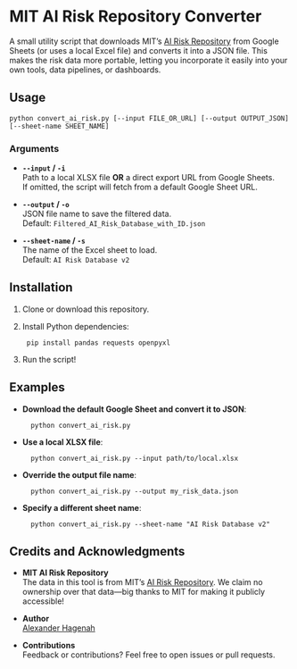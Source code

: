 # MIT AI Risk Repository Converter

A small utility script that downloads MIT’s [AI Risk Repository](https://airisk.mit.edu/) from Google Sheets (or uses a local Excel file) and converts it into a JSON file. This makes the risk data more portable, letting you incorporate it easily into your own tools, data pipelines, or dashboards.

## Usage

    python convert_ai_risk.py [--input FILE_OR_URL] [--output OUTPUT_JSON] [--sheet-name SHEET_NAME]

### Arguments

- **`--input` / `-i`**  
  Path to a local XLSX file **OR** a direct export URL from Google Sheets.  
  If omitted, the script will fetch from a default Google Sheet URL.

- **`--output` / `-o`**  
  JSON file name to save the filtered data.  
  Default: `Filtered_AI_Risk_Database_with_ID.json`

- **`--sheet-name` / `-s`**  
  The name of the Excel sheet to load.  
  Default: `AI Risk Database v2`

## Installation

1. Clone or download this repository.
2. Install Python dependencies:
    
        pip install pandas requests openpyxl
    
3. Run the script!

## Examples

- **Download the default Google Sheet and convert it to JSON**:
      
        python convert_ai_risk.py
    
- **Use a local XLSX file**:
      
        python convert_ai_risk.py --input path/to/local.xlsx
    
- **Override the output file name**:
      
        python convert_ai_risk.py --output my_risk_data.json
    
- **Specify a different sheet name**:
      
        python convert_ai_risk.py --sheet-name "AI Risk Database v2"

## Credits and Acknowledgments

- **MIT AI Risk Repository**  
  The data in this tool is from MIT’s [AI Risk Repository](https://airisk.mit.edu/). We claim no ownership over that data—big thanks to MIT for making it publicly accessible!

- **Author**  
  [Alexander Hagenah](https://github.com/xaitax/)

- **Contributions**  
  Feedback or contributions? Feel free to open issues or pull requests.